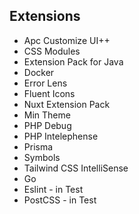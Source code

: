 ## Extensions

<ul>
  <li>Apc Customize UI++</li>
  <li>CSS Modules</li>
  <li>Extension Pack for Java</li>
  <li>Docker</li>
  <li>Error Lens</li>
  <li>Fluent Icons</li>
  <li>Nuxt Extension Pack</li>
  <li>Min Theme</li>
  <li>PHP Debug</li>
  <li>PHP Intelephense</li>
  <li>Prisma</li>
  <li>Symbols</li>
  <li>Tailwind CSS IntelliSense</li>
  <li>Go</li>
  <li>Eslint - in Test</li>
  <li>PostCSS - in Test</li>
</ul>

